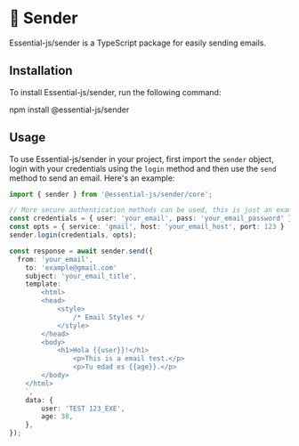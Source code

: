 # 📨 Sender

Essential-js/sender is a TypeScript package for easily sending emails.

## Installation

To install Essential-js/sender, run the following command:

npm install @essential-js/sender

## Usage

To use Essential-js/sender in your project, first import the `sender` object, login with your credentials using the `login` method and then use the `send` method to send an email. Here's an example:

```typescript
import { sender } from '@essential-js/sender/core';

// More secure authentication methods can be used, this is just an example.
const credentials = { user: 'your_email', pass: 'your_email_password' };
const opts = { service: 'gmail', host: 'your_email_host', port: 123 }
sender.login(credentials, opts);

const response = await sender.send({
  from: 'your_email',
	to: 'example@gmail.com'
	subject: 'your_email_title',
	template: `
		<html>
		<head>
			<style>
				/* Email Styles */
			</style>
		</head>
		<body>
			<h1>Hola {{user}}!</h1>
			    <p>This is a email test.</p>
			    <p>Tu edad es {{age}}.</p>
		</body>
	</html>
	`,
	data: {
        user: 'TEST 123_EXE',
		age: 38,
	},
});
```
